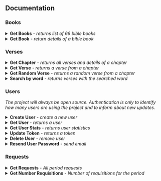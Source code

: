 ## Documentation

### Books
<details>
  <summary>
    <b>Get Books</b> - <i>returns list of 66 bible books</i>
  </summary>
  <br/>
  
  <b>Endpoint:</b> `GET https://bibleapi.co/api/books`
  <br /><br />
  <b>Authenticated:</b> 
  <ul>
    <li>No - Limit rate of 20 requests per hour</li>
    <li>Yes - Unlimited</li>
  </ul>

  ```
  [
    {
      "abbrev": {"pt":"gn","en":"gn"},
      "author":"Moisés",
      "chapters":50,
      "group":"Pentateuco",
      "name":"Gênesis",
      "testament":"VT"
    },
    {
      "abbrev": {"pt":"ex","en":"ex"},
      "author":"Moisés",
      "chapters":40,
      "group":"Pentateuco",
      "name":"Êxodo",
      "testament":"VT"
    },
    ...
  ]
  ```
</details>

<details>
  <summary>
    <b>Get Book</b> - <i>return details of a bible book</i>
  </summary>
  <br/>
  
  <b>Endpoint:</b> `GET https://bibleapi.co/api/books/:abbrev`
  <br /><br />
  <b>Authenticated:</b> 
  <ul>
    <li>No - Limit rate of 20 requests per hour</li>
    <li>Yes - Unlimited</li>
  </ul>

  ```
  {
    "abbrev": {"pt":"mt","en":"mt"},
    "author":"Mateus",
    "chapters":28,
    "comment":"",
    "group":"Evangelhos",
    "name":"Mateus",
    "testament":"NT"
  }
  ```
</details>


### Verses

<details>
  <summary>
    <b>Get Chapter</b> - <i>returns all verses and details of a chapter</i>
  </summary>
  <br/>
  
  <b>Endpoint:</b> `GET https://bibleapi.co/api/verses/:version/:abbrev/:chapter`
  <br /><br />
  <b>Authenticated:</b> 
  <ul>
    <li>No - Limit rate of 20 requests per hour</li>
    <li>Yes - Unlimited</li>
  </ul>

  ```
  {
    "book": {
      "abbrev":{"pt":"gn","en":"gn"},
      "name":"Gênesis",
      "author":"Moisés",
      "group":"Pentateuco",
      "version":"nvi"
    },
    "chapter": {
      "number":1,
      "verses":31
    },
    "verses": [
      {"number": 1,"text":"No princípio Deus criou os céus e a terra."},
      {"number": 2,"text":"Era a terra sem forma e vazia; trevas cobriam a face do abismo, e o Espírito de Deus se movia sobre a face das águas."}
      ...
    ]
  }
  ```
</details>

<details>
  <summary>
    <b>Get Verse</b> - <i>returns a verse from a chapter</i>
  </summary>
  <br/>
  
  <b>Endpoint:</b> `GET https://bibleapi.co/api/verses/:version/:abbrev/:chapter/:number`
  <br /><br />
  <b>Authenticated:</b> 
  <ul>
    <li>No - Limit rate of 20 requests per hour</li>
    <li>Yes - Unlimited</li>
  </ul>

  ```
  {
    "book": {
      "abbrev":{"pt":"gn","en":"gn"},
      "name":"Gênesis",
      "author":"Moisés",
      "group":"Pentateuco",
      "version":"nvi"
    },
    "chapter": {
      "number": 1,
      "verses": 31
    },
    "chapter": 1,
    "number": 1,
    "text": "No princípio Deus criou os céus e a terra."
  }
  ```
</details>

<details>
  <summary>
    <b>Get Random Verse</b> - <i>returns a random verse from a chapter</i>
  </summary>
  <br/>
  
  <b>Endpoint:</b> `GET https://bibleapi.co/api/verses/:version/random`
  <br /><br />
  <b>Authenticated:</b> 
  <ul>
    <li>No - Limit rate of 20 requests per hour</li>
    <li>Yes - Unlimited</li>
  </ul>

  ```
  {
    "book": {
      "abbrev":{"pt":"gn","en":"gn"},
      "name":"Gênesis",
      "author":"Moisés",
      "group":"Pentateuco",
      "version":"nvi"
    },
    "chapter": {
      "number": 1,
      "verses": 31
    },
    "chapter": 1,
    "number": 1,
    "text": "No princípio Deus criou os céus e a terra."
  }
  ```
</details>

<details>
  <summary>
    <b>Search by word</b> - <i>returns verses with the searched word</i>
  </summary>
  <br/>
  
  <b>Endpoint:</b> `POST https://bibleapi.co/api/verses/search`
  <br /><br />
  <b>Authenticated:</b> 
  <ul>
    <li>No - Limit rate of 20 requests per hour</li>
    <li>Yes - Unlimited</li>
  </ul>
  <br />
  <b>Body:</b>
  
  ```
  {
    "version": "nvi",
    "search": "terra"
  }
  ```

  <br />
  <b>Response:</b>

  ```
  {
    "book": {
      "abbrev":{"pt":"gn","en":"gn"},
      "name":"Gênesis",
      "author":"Moisés",
      "group":"Pentateuco",
      "version":"nvi",
      "chapter": {
        "number": 1,
        "verses": 31
      }
    },
    "chapter": 1,
    "number": 1,
    "text": "No princípio Deus criou os céus e a terra."
  }
  ```
</details>


### Users

<i>The project will always be open source. Authentication is only to identify how many users are using the project and to inform about new updates.</i>

<details>
  <summary>
    <b>Create User</b> - <i>create a new user</i>
  </summary>
  <br/>
  
  <b>Endpoint:</b> `POST https://bibleapi.co/api/users`
  <br />
  <b>Authenticated:</b> No
  <br />
  <b>Body:</b>
  
  ```
  {
    "name": "Name",
    "email": "email@email.com",
    "password": "102030", // minimum size 6 digits
    "notifications": true // receive update emails from bibleapi.co
  }
  ```

  <br />
  <b>Response:</b>

  ```
  {
    name: "Name",
    email: "email@email.com",
    token: "eyJhbGciOiJIU...", // does not expire
    notifications: true
  }
  ```
</details>

<details>
  <summary>
    <b>Get User</b> - <i>returns a user</i>
  </summary>
  <br/>
  
  <b>Endpoint:</b> `GET https://bibleapi.co/api/users/:email`
  <br />
  <b>Authenticated:</b> Yes
  <br />
  <b>Header:</b>
  
  ```
  { 
     Authorization: Bearer eyJhbGciOiJIU... 
  }
  ```

  <br />
  <b>Response:</b>

  ```
  {
    name: "Name",
    email: "email@email.com",
    token: "eyJhbGciOiJIU...", // does not expire
    notifications: true,
    lastLogin: "2020-01-01T16:59:22.862Z"
  }
  ```
</details>

<details>
  <summary>
    <b>Get User Stats</b> - <i>returns user statistics</i>
  </summary>
  <br/>
  
  <b>Endpoint:</b> `GET https://bibleapi.co/api/users/stats`
  <br />
  <b>Authenticated:</b> Yes
  <br />
  <b>Header:</b>
  
  ```
  { 
     Authorization: Bearer eyJhbGciOiJIU... 
  }
  ```

  <br />
  <b>Response:</b>

  ```
  {
    lastLogin: "2020-01-01T16:59:22.862Z",
    requestsPerMonth: [{
      range: '01/2020',
      total: 23
    },
    {
      range: '02/2020',
      total: 56
    }]
  }
  ```
</details>

<details>
  <summary>
    <b>Update Token</b> - <i>returns a token</i>
  </summary>
  <br/>
  
  <b>Endpoint:</b> `PUT https://bibleapi.co/api/users/token`
  <br />
  <b>Authenticated:</b> No
  <br />
  <b>Body:</b>
  
  ```
  {
    "email": "email@email.com",
    "password": "102030",
  }
  ```
  <br />
  <b>Response:</b>

  ```
  {
    name: "Name",
    email: "email@email.com",
    token: "eyJhbGciOiJIU...", // does not expire
  }
  ```
</details>

<details>
  <summary>
    <b>Delete User</b> - <i>remove user</i>
  </summary>
  <br/>
  
  <b>Endpoint:</b> `DELETE https://bibleapi.co/api/users`
  <br />
  <b>Authenticated:</b> Yes
  <br/>
  <b>Header:</b>
  
  ```
  { 
     Authorization: Bearer eyJhbGciOiJIU... 
  }
  ```
  <br />
  <b>Body:</b>
  
  ```
  {
    "email": "email@email.com",
    "password": "102030",
  }
  ```

  <br />
  <b>Response:</b>

  ```
  {
    msg: "User successfully removed",
  }
  ```
</details>

<details>
  <summary>
    <b>Resend User Password</b> - <i>send email</i>
  </summary>
  <br/>
  
  <b>Endpoint:</b> `POST https://bibleapi.co/api/users/password/:email`
  <br />
  <b>Authenticated:</b> No
  <br />

  <br />
  <b>Response:</b>

  ```
  {
    msg: "New password successfully sent to email :email"
  }
  ```
</details>


### Requests

<details>
  <summary>
    <b>Get Requests</b> - <i>All period requests</i>
  </summary>
  <br/>
  
  <b>Endpoint:</b> `GET https://bibleapi.co/api/requests/:range` (month, week, day)
  <br />
  <b>Authenticated:</b> Yes
  <br />
  <b>Response:</b>
  
  ```
  [
    {
        "url": "/api/verses/nvi/1co/9/8",
        "date": "2020-01-17T21:03:50.996Z"
    },
    {
        "url": "/api/books",
        "date": "2020-01-17T20:13:19.078Z"
    }
  ]
  ```
</details>

<details>
  <summary>
    <b>Get Number Requisitions</b> - <i>Number of requisitions for the period</i>
  </summary>
  <br/>
  
  <b>Endpoint:</b> `GET https://bibleapi.co/api/requests/amount/:range` (month, week, day)
  <br />
  <b>Authenticated:</b> Yes
  <br />
  <b>Response:</b>
  
  ```
  {
    "total": 3,
    "requests": [
      {
          "_id": "/api/books/",
          "count": 2
      },
      {
          "_id": "/api/verses/nvi/sl/23/",
          "count": 1
      }
  ]
  ```
</details>
